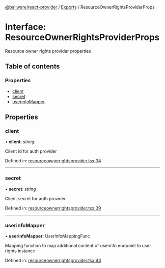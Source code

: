 [@ballware/react-provider](../README.md) / [Exports](../modules.md) / ResourceOwnerRightsProviderProps

# Interface: ResourceOwnerRightsProviderProps

Resource owner rights provider properties

## Table of contents

### Properties

- [client](resourceownerrightsproviderprops.md#client)
- [secret](resourceownerrightsproviderprops.md#secret)
- [userinfoMapper](resourceownerrightsproviderprops.md#userinfomapper)

## Properties

### client

• **client**: *string*

Client id for auth provider

Defined in: [resourceownerrightsprovider.tsx:34](https://github.com/ballware/ballware-client/blob/88ab695/packages/react-provider/src/resourceownerrightsprovider.tsx#L34)

___

### secret

• **secret**: *string*

Client secret for auth provider

Defined in: [resourceownerrightsprovider.tsx:39](https://github.com/ballware/ballware-client/blob/88ab695/packages/react-provider/src/resourceownerrightsprovider.tsx#L39)

___

### userinfoMapper

• **userinfoMapper**: UserInfoMappingFunc

Mapping function to map additional content of userinfo endpoint to user rights instance

Defined in: [resourceownerrightsprovider.tsx:44](https://github.com/ballware/ballware-client/blob/88ab695/packages/react-provider/src/resourceownerrightsprovider.tsx#L44)
